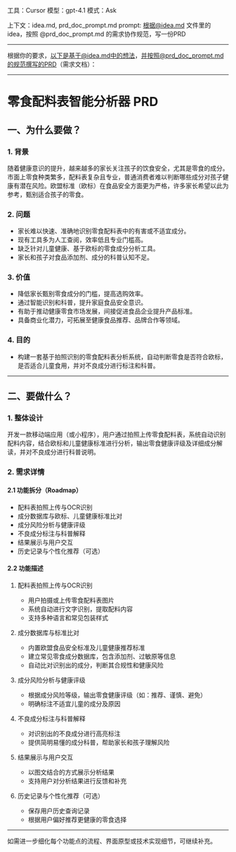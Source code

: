 
工具：Cursor
模型：gpt-4.1
模式：Ask

上下文：idea.md, prd_doc_prompt.md
prompt: 根据@idea.md 文件里的idea，按照 @prd_doc_prompt.md 的需求协作规范，写一份PRD

--------------

根据你的要求，以下是基于@idea.md中的想法，并按照@prd_doc_prompt.md的规范撰写的PRD（需求文档）：

---

# 零食配料表智能分析器 PRD

## 一、为什么要做？

### 1. 背景
随着健康意识的提升，越来越多的家长关注孩子的饮食安全，尤其是零食的成分。市面上零食种类繁多，配料表复杂且专业，普通消费者难以判断哪些成分对孩子健康有潜在风险。欧盟标准（欧标）在食品安全方面更为严格，许多家长希望以此为参考，甄别适合孩子的零食。

### 2. 问题
- 家长难以快速、准确地识别零食配料表中的有害或不适宜成分。
- 现有工具多为人工查阅，效率低且专业门槛高。
- 缺乏针对儿童健康、基于欧标的零食成分分析工具。
- 家长和孩子对食品添加剂、成分的科普认知不足。

### 3. 价值
- 降低家长甄别零食成分的门槛，提高选购效率。
- 通过智能识别和科普，提升家庭食品安全意识。
- 有助于推动健康零食市场发展，间接促进食品企业提升产品标准。
- 具备商业化潜力，可拓展至健康食品推荐、品牌合作等领域。

### 4. 目的
- 构建一套基于拍照识别的零食配料表分析系统，自动判断零食是否符合欧标，是否适合儿童食用，并对不良成分进行标注和科普。

---

## 二、要做什么？

### 1. 整体设计
开发一款移动端应用（或小程序），用户通过拍照上传零食配料表，系统自动识别配料内容，结合欧标和儿童健康标准进行分析，输出零食健康评级及详细成分解读，并对不良成分进行科普说明。

### 2. 需求详情

#### 2.1 功能拆分（Roadmap）
- 配料表拍照上传与OCR识别
- 成分数据库与欧标、儿童健康标准比对
- 成分风险分析与健康评级
- 不良成分标注与科普解释
- 结果展示与用户交互
- 历史记录与个性化推荐（可选）

#### 2.2 功能描述

1. 配料表拍照上传与OCR识别
   - 用户拍摄或上传零食配料表图片
   - 系统自动进行文字识别，提取配料内容
   - 支持多种语言和常见包装样式

2. 成分数据库与标准比对
   - 内置欧盟食品安全标准及儿童健康推荐标准
   - 建立常见零食成分数据库，包含添加剂、过敏原等信息
   - 自动比对识别出的成分，判断其合规性和健康风险

3. 成分风险分析与健康评级
   - 根据成分风险等级，输出零食健康评级（如：推荐、谨慎、避免）
   - 明确标注不适宜儿童的成分及原因

4. 不良成分标注与科普解释
   - 对识别出的不良成分进行高亮标注
   - 提供简明易懂的成分科普，帮助家长和孩子理解风险

5. 结果展示与用户交互
   - 以图文结合的方式展示分析结果
   - 支持用户对分析结果进行反馈和补充

6. 历史记录与个性化推荐（可选）
   - 保存用户历史查询记录
   - 根据用户偏好推荐更健康的零食选择

---

如需进一步细化每个功能点的流程、界面原型或技术实现细节，可继续补充。
